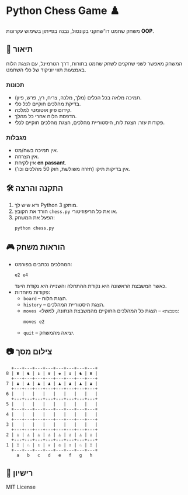 # Python Chess Game ♟️

משחק שחמט דו־שחקני בקונסול, נבנה בפייתון בשימוש עקרונות **OOP**.

## 📜 תיאור
המשחק מאפשר לשני שחקנים לשחק שחמט בתורות, דרך הטרמינל, עם הצגת הלוח באמצעות תווי יוניקוד של כלי השחמט.

### תכונות
- תמיכה מלאה בכל הכלים (מלך, מלכה, צריח, רץ, פרש, פיון).
- בדיקת מהלכים חוקיים לכל כלי.
- קידום פיון אוטומטי למלכה.
- הדפסת הלוח אחרי כל מהלך.
- פקודות עזר: הצגת לוח, היסטוריית מהלכים, הצגת מהלכים חוקיים לכלי.

### מגבלות
- אין תמיכה בשח/מט.
- אין הצרחה.
- אין לקיחת **en passant**.
- אין בדיקות תיקו (חזרה משולשת, חוק 50 מהלכים וכו').

## 🛠️ התקנה והרצה
1. ודא שיש לך Python 3 מותקן.
2. הורד את הקובץ `chess.py` או את כל הריפוזיטורי.
3. הפעל את המשחק:
   ```bash
   python chess.py
   ```

## 🎮 הוראות משחק
- המהלכים נכתבים בפורמט:  
  ```
  e2 e4
  ```
  כאשר המשבצת הראשונה היא נקודת ההתחלה והשנייה היא נקודת היעד.
- פקודות מיוחדות:
  - `board` – הצגת הלוח.
  - `history` – הצגת היסטוריית המהלכים.
  - `moves <משבצת>` – הצגת כל המהלכים החוקיים מהמשבצת הנתונה, למשל:
    ```
    moves e2
    ```
  - `quit` – יציאה מהמשחק.

## 📷 צילום מסך
```
  +---+---+---+---+---+---+---+---+
8 | ♜ | ♞ | ♝ | ♛ | ♚ | ♝ | ♞ | ♜ |
  +---+---+---+---+---+---+---+---+
7 | ♟ | ♟ | ♟ | ♟ | ♟ | ♟ | ♟ | ♟ |
  +---+---+---+---+---+---+---+---+
6 |   |   |   |   |   |   |   |   |
  +---+---+---+---+---+---+---+---+
5 |   |   |   |   |   |   |   |   |
  +---+---+---+---+---+---+---+---+
4 |   |   |   |   |   |   |   |   |
  +---+---+---+---+---+---+---+---+
3 |   |   |   |   |   |   |   |   |
  +---+---+---+---+---+---+---+---+
2 | ♙ | ♙ | ♙ | ♙ | ♙ | ♙ | ♙ | ♙ |
  +---+---+---+---+---+---+---+---+
1 | ♖ | ♘ | ♗ | ♕ | ♔ | ♗ | ♘ | ♖ |
  +---+---+---+---+---+---+---+---+
    a   b   c   d   e   f   g   h
```

## 📄 רישיון
MIT License
